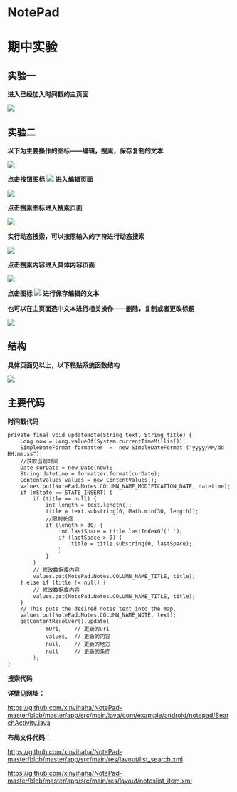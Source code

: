 # NotePad
# 期中实验 #
## 实验一 ##
**进入已经加入时间戳的主页面**

![](https://i.imgur.com/gexN18N.png)


## 实验二 ##

**以下为主要操作的图标——编辑，搜索，保存复制的文本**

![](https://i.imgur.com/yhP18B5.png)

**点击按钮图标**
![](https://i.imgur.com/mRfJjYa.png)
**进入编辑页面**

![](https://i.imgur.com/RkBRefD.png)

**点击搜索图标进入搜索页面**

![](https://i.imgur.com/oDrT242.png)

**实行动态搜索，可以按照输入的字符进行动态搜索**

![](https://i.imgur.com/jvnl2AD.png)

**点击搜索内容进入具体内容页面**

![](https://i.imgur.com/r071hd4.png)

**点击图标**
![](https://i.imgur.com/hgUTtH4.png)
**进行保存编辑的文本**

**也可以在主页面选中文本进行相关操作——删除，复制或者更改标题**

![](https://i.imgur.com/rDfkdSf.png)

## 结构 ##

**具体页面见以上，以下粘贴系统函数结构**

![](https://i.imgur.com/l79P1It.png)

## 主要代码 ##

**时间戳代码**

	private final void updateNote(String text, String title) {
        Long now = Long.valueOf(System.currentTimeMillis());
        SimpleDateFormat formatter  =  new SimpleDateFormat ("yyyy/MM/dd HH:mm:ss");
		//获取当前时间
        Date curDate = new Date(now);
        String datetime = formatter.format(curDate);
        ContentValues values = new ContentValues();
        values.put(NotePad.Notes.COLUMN_NAME_MODIFICATION_DATE, datetime);
        if (mState == STATE_INSERT) {
            if (title == null) {
                int length = text.length();
                title = text.substring(0, Math.min(30, length));
                //限制长度
                if (length > 30) {
                    int lastSpace = title.lastIndexOf(' ');
                    if (lastSpace > 0) {
                        title = title.substring(0, lastSpace);
                    }
                }
            }
            // 修改数据库内容
            values.put(NotePad.Notes.COLUMN_NAME_TITLE, title);
        } else if (title != null) {
            // 修改数据库内容
            values.put(NotePad.Notes.COLUMN_NAME_TITLE, title);
        }
        // This puts the desired notes text into the map.
        values.put(NotePad.Notes.COLUMN_NAME_NOTE, text);
        getContentResolver().update(
                mUri,    // 更新的uri
                values,  // 更新的内容
                null,    // 更新的地方
                null     // 更新的条件
            );
    }


**搜索代码**

**详情见网址：**

https://github.com/xinyihaha/NotePad-master/blob/master/app/src/main/java/com/example/android/notepad/SearchActivity.java

**布局文件代码：**

https://github.com/xinyihaha/NotePad-master/blob/master/app/src/main/res/layout/list_search.xml

https://github.com/xinyihaha/NotePad-master/blob/master/app/src/main/res/layout/noteslist_item.xml

